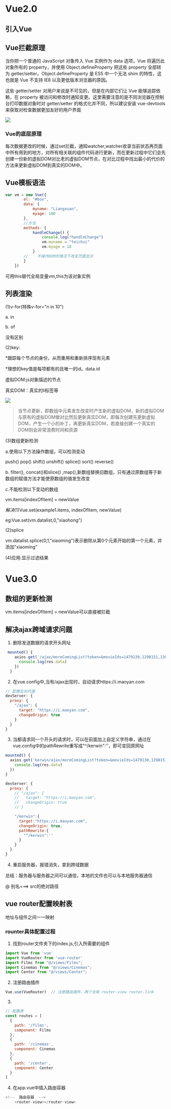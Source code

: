 # Vue2.0

## 引入Vue

## Vue拦截原理

当你把一个普通的 JavaScript 对象传入 Vue 实例作为 data 选项，Vue 将遍历此对象所有的 property，并使用 Object.defineProperty 把这些 property 全部转为 getter/setter。Object.defineProperty 是 ES5 中一个无法 shim 的特性，这也就是 Vue 不支持 IE8 以及更低版本浏览器的原因。

这些 getter/setter 对用户来说是不可见的，但是在内部它们让 Vue 能够追踪依赖，在 property 被访问和修改时通知变更。这里需要注意的是不同浏览器在控制台打印数据对象时对 getter/setter 的格式化并不同，所以建议安装 vue-devtools 来获取对检查数据更加友好的用户界面

![](img/01.png)

### Vue的底层原理

每次数据更改的时候，通过set拦截，通知watcher,watcher收录当前状态再页面中所有用到的地方，对所有相关联的组件代码进行更新，而在更新过程中它们会先创建一份新的虚拟DOM对比老的虚拟DOM节点，在对比过程中找出最小的代价的方法来更新虚拟DOM到真实的DOM中。

## Vue模板语法

```js
var vm = new Vue({
        el: "#box",
        data: {
            myname: "Liangxuan",
            myage: 100
        },
        //方法
        methods: {
            handleChange() {
                console.log("handleChange")
                vm.myname = "teichui"
                vm.myage = 18
            }
        //    不操作DOM的情况下改变页面显示
        }
    })
```

可用this替代全局变量vm,this为该对象实例

## 列表渲染

(1)v-for(特殊v-for="n in 10")

a. in

b. of

没有区别

(2)key:

*跟踪每个节点的身份，从而重用和重新排序现有元素

*理想的key值是每项都有的且唯一的id。data.id

虚拟DOM:js对象描述的节点

真实DOM：真实的li标签等

![](img/02.png)

>当节点更新，即数组中元素发生改变时产生新的虚拟DOM，新的虚拟DOM与原有的虚拟DOM做对比然后更新真实DOM，即每次创建先更新虚拟DOM，产生一个小的补丁，再更新真实DOM，若直接创建一个真实的DOM则会非常浪费时间和资源

(3)数组更新检测

a.使用以下方法操作数组，可以检测变动

push() pop() shift() unshift() splice() sort() reverse()

b. filter(), concat()和slice() ,map(),新数组替换旧数组，只有通过原数组等于新数组的赋值方法才能使原数组的值发生改变

c.不能检测以下变动的数组

vm.items[indexOfltem] = newValue

*解决*(1)Vue.set(example1.items, indexOfltem, newValue)

eg:Vue.set(vm.datalist,0,"xiaohong")

(2)splice

vm.datalist.splice(0,1,"xiaoming")表示删除从第0个元素开始的第一个元素，并添加"xiaoming"

(4)应用:显示过滤结果


# Vue3.0

## 数组的更新检测

vm.items[indexOfltem] = newValue可以直接被拦截

## 解决ajax跨域请求问题

1. 删除发送数据的请求开头网址 

```js
 mounted() {
    axios.get('/ajax/moreComingList?token=&movieIds=1479130,1298151,1308442,1203426,1425908,1218073,1336437,248949,1435030,1364066&optimus_uuid=EA12C040BC0111ED8382EBCFDAF31B6680301CCDFA724824A9253933EF5465A4&optimus_risk_level=71&optimus_code=10').then(res => {
      console.log(res.data)
    })
  }
  ```

  2. 在vue.config中,当有/ajax出现时，自动请求https://i.maoyan.com

  ```js
  // 配置反向代理
  devServer: {
    proxy: {
      "/ajax": {
        target: "https://i.maoyan.com",
        changeOrigin: true
      }
    }
  }
  ```

  3. 当都请求同一个开头的请求时，可以在前面加上自定义字符串，通过在vue.config中的pathRewrite重写成"^/kerwin":''，即可变回原网址

  ```js
 mounted() {
    axios.get('kerwin/ajax/moreComingList?token=&movieIds=1479130,1298151,1308442,1203426,1425908,1218073,1336437,248949,1435030,1364066&optimus_uuid=EA12C040BC0111ED8382EBCFDAF31B6680301CCDFA724824A9253933EF5465A4&optimus_risk_level=71&optimus_code=10').then(res => {
      console.log(res.data)
    })
  }
  ```

  ```js
  devServer: {
    proxy: {
      // "/ajax": {
      //   target: "https://i.maoyan.com",
      //   changeOrigin: true
      // }

      "/kerwin":{
        target:"https://i.maoyan.com",
        changeOrigin: true,
        pathRewrite:{
          "^/kerwin":''
        }
      }
    }
  }
  ```

  4. 重启服务器，报错消失，拿到跨域数据

  总结：服务器与服务器之间可以通信，本地的文件也可以与本地服务器通信

  @ 别名===> src的绝对路径

  ## vue router配置映射表

  地址与组件之间一一映射

### rounter具体配置过程

1. 找到router文件夹下的index.js,引入所需要的组件

```js
import Vue from 'vue'
import VueRouter from 'vue-router'
import Films from "@/views/Films";
import Cinemas from "@/views/Cinemas";
import Center from "@/views/Center";
```
2. 注册路由插件

```js
Vue.use(VueRouter)  // 注册路由插件，两个全局 router-view router-link
```

3. 

```js
// 配置表
const routes = [
  {
    path: '/films',
    component: Films
  },
  {
    path: '/cinemas',
    component: Cinemas
  },
  {
    path: '/center',
    component: Center
  }
]
```

4. 在app.vue中插入路由容器

```js
<!--  路由容器  -->
    <router-view></router-view>
```